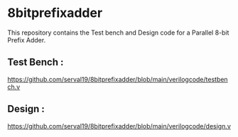 # 8bitprefixadder
This repository contains the Test bench and Design code for a Parallel 8-bit Prefix Adder.
## Test Bench : 
  https://github.com/serval19/8bitprefixadder/blob/main/verilogcode/testbench.v
## Design : 
  https://github.com/serval19/8bitprefixadder/blob/main/verilogcode/design.v

